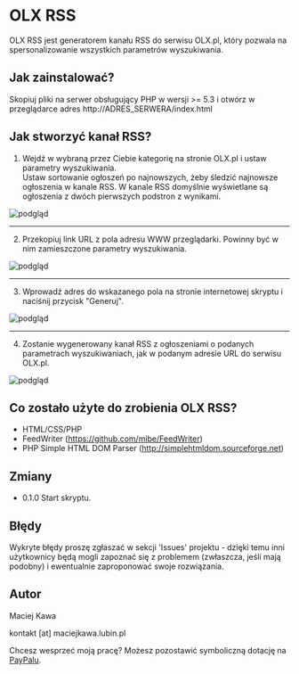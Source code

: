 # OLX RSS
OLX RSS jest generatorem kanału RSS do serwisu OLX.pl, który pozwala na spersonalizowanie wszystkich parametrów wyszukiwania.

## Jak zainstalować?

Skopiuj pliki na serwer obsługujący PHP w wersji >= 5.3 i otwórz w przeglądarce adres http://ADRES_SERWERA/index.html

## Jak stworzyć kanał RSS?

1. Wejdź w wybraną przez Ciebie kategorię na stronie OLX.pl i ustaw parametry wyszukiwania.<br/>Ustaw sortowanie ogłoszeń po najnowszych, żeby śledzić najnowsze ogłoszenia w kanale RSS. W kanale RSS domyślnie wyświetlane są ogłoszenia z dwóch pierwszych podstron z wynikami. 

![podgląd](https://raw.githubusercontent.com/MK-PL/OLX-RSS/master/img/img1.png)

---

2. Przekopiuj link URL z pola adresu WWW przeglądarki. Powinny być w nim zamieszczone parametry wyszukiwania.

![podgląd](https://raw.githubusercontent.com/MK-PL/OLX-RSS/master/img/img2.png)

---

3. Wprowadź adres do wskazanego pola na stronie internetowej skryptu i naciśnij przycisk "Generuj".

![podgląd](https://raw.githubusercontent.com/MK-PL/OLX-RSS/master/img/img3.png)

---

4. Zostanie wygenerowany kanał RSS z ogłoszeniami o podanych parametrach wyszukiwaniach, jak w podanym adresie URL do serwisu OLX.pl.

![podgląd](https://raw.githubusercontent.com/MK-PL/OLX-RSS/master/img/img4.png)

## Co zostało użyte do zrobienia OLX RSS?

- HTML/CSS/PHP
- FeedWriter (https://github.com/mibe/FeedWriter)
- PHP Simple HTML DOM Parser (http://simplehtmldom.sourceforge.net)

## Zmiany

- 0.1.0 Start skryptu.

## Błędy

Wykryte błędy proszę zgłaszać w sekcji 'Issues' projektu - dzięki temu inni użytkownicy będą mogli zapoznać się z problemem (zwłaszcza, jeśli mają podobny) i ewentualnie zaproponować swoje rozwiązania.

## Autor

Maciej Kawa

kontakt [at] maciejkawa.lubin.pl

Chcesz wesprzeć moją pracę? Możesz pozostawić symboliczną dotację na [PayPalu](https://www.paypal.me/MaciejKawa).